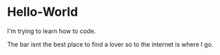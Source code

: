 # Hello-World
I'm trying to learn how to code.

The bar isnt the best place to find a lover so to the internet is where I go.
